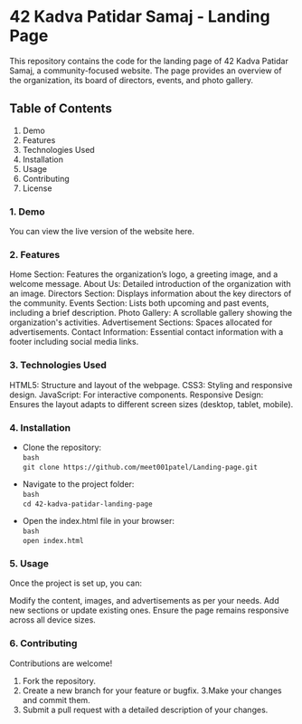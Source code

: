 # 42 Kadva Patidar Samaj - Landing Page
This repository contains the code for the landing page of 42 Kadva Patidar Samaj, a community-focused website. The page provides an overview of the organization, its board of directors, events, and photo gallery.

## Table of Contents
1. Demo
2. Features
3. Technologies Used
4. Installation
5. Usage
6. Contributing
7. License
### 1. Demo
You can view the live version of the website here.

### 2. Features
Home Section: Features the organization’s logo, a greeting image, and a welcome message.
About Us: Detailed introduction of the organization with an image.
Directors Section: Displays information about the key directors of the community.
Events Section: Lists both upcoming and past events, including a brief description.
Photo Gallery: A scrollable gallery showing the organization's activities.
Advertisement Sections: Spaces allocated for advertisements.
Contact Information: Essential contact information with a footer including social media links.

### 3. Technologies Used
HTML5: Structure and layout of the webpage.
CSS3: Styling and responsive design.
JavaScript: For interactive components.
Responsive Design: Ensures the layout adapts to different screen sizes (desktop, tablet, mobile).

### 4. Installation
- Clone the repository:
 <br> `bash`<br>
`git clone https://github.com/meet001patel/Landing-page.git`
+ Navigate to the project folder:
<br>`bash`<br>
`cd 42-kadva-patidar-landing-page`
- Open the index.html file in your browser:
<br>`bash`<br>
`open index.html`

### 5. Usage
Once the project is set up, you can:

Modify the content, images, and advertisements as per your needs.
Add new sections or update existing ones.
Ensure the page remains responsive across all device sizes.

### 6. Contributing
Contributions are welcome!
1. Fork the repository.
2. Create a new branch for your feature or bugfix.
3.Make your changes and commit them.
4. Submit a pull request with a detailed description of your changes.
